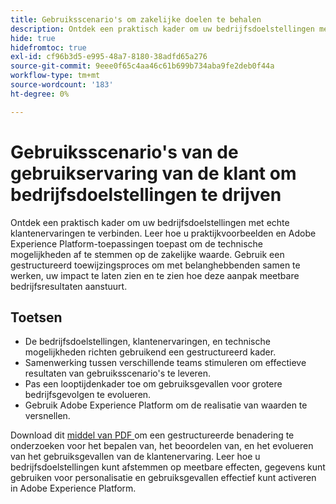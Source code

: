 ```yaml
---
title: Gebruiksscenario's om zakelijke doelen te behalen
description: Ontdek een praktisch kader om uw bedrijfsdoelstellingen met echte klantenervaringen te verbinden. Gebruik de meegeleverde werkbladen om gebruiksgevallen in Adobe Experience Platform effectief te strategisch, te verfijnen en toe te passen.
hide: true
hidefromtoc: true
exl-id: cf96b3d5-e995-48a7-8180-38adfd65a276
source-git-commit: 9eee0f65c4aa46c61b699b734aba9fe2deb0f44a
workflow-type: tm+mt
source-wordcount: '183'
ht-degree: 0%

---
```


# Gebruiksscenario&#39;s van de gebruikservaring van de klant om bedrijfsdoelstellingen te drijven

Ontdek een praktisch kader om uw bedrijfsdoelstellingen met echte klantenervaringen te verbinden. Leer hoe u praktijkvoorbeelden en Adobe Experience Platform-toepassingen toepast om de technische mogelijkheden af te stemmen op de zakelijke waarde. Gebruik een gestructureerd toewijzingsproces om met belanghebbenden samen te werken, uw impact te laten zien en te zien hoe deze aanpak meetbare bedrijfsresultaten aanstuurt.

## Toetsen

- De bedrijfsdoelstellingen, klantenervaringen, en technische mogelijkheden richten gebruikend een gestructureerd kader.
- Samenwerking tussen verschillende teams stimuleren om effectieve resultaten van gebruiksscenario&#39;s te leveren.
- Pas een looptijdenkader toe om gebruiksgevallen voor grotere bedrijfsgevolgen te evolueren.
- Gebruik Adobe Experience Platform om de realisatie van waarden te versnellen.

Download dit [ middel van PDF ](../assets/summit/20250110-summit-session-s651-leave-behind.pdf) om een gestructureerde benadering te onderzoeken voor het bepalen van, het beoordelen van, en het evolueren van het gebruiksgevallen van de klantenervaring. Leer hoe u bedrijfsdoelstellingen kunt afstemmen op meetbare effecten, gegevens kunt gebruiken voor personalisatie en gebruiksgevallen effectief kunt activeren in Adobe Experience Platform.
